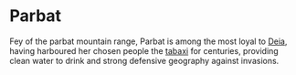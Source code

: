 # Parbat

Fey of the parbat mountain range, Parbat is among the most loyal to [Deia](/cosmology/fey/major_fey/deia.md), having harboured her chosen people the [tabaxi](/species/tabaxi.md) for centuries, providing clean water to drink and strong defensive geography against invasions.
